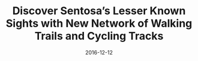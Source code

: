 ---
layout: post
title: Discover Sentosa’s Lesser Known Sights with New Network of Walking Trails and Cycling Tracks
date:   2016-12-12
file_url: /resources/news/files/20161212_Media-Release_Discover_Sentosa_Lesser_Known_Sights_with_New_Network_of_Walking_Trails_and_Cycling_Tracks.pdf
---